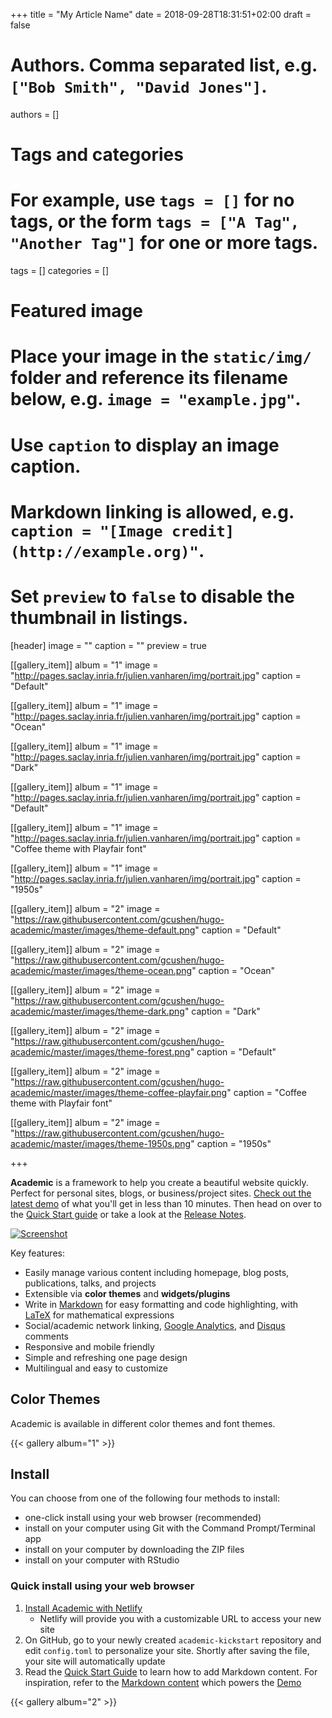 +++
title = "My Article Name"
date = 2018-09-28T18:31:51+02:00
draft = false

# Authors. Comma separated list, e.g. `["Bob Smith", "David Jones"]`.
authors = []

# Tags and categories
# For example, use `tags = []` for no tags, or the form `tags = ["A Tag", "Another Tag"]` for one or more tags.
tags = []
categories = []

# Featured image
# Place your image in the `static/img/` folder and reference its filename below, e.g. `image = "example.jpg"`.
# Use `caption` to display an image caption.
#   Markdown linking is allowed, e.g. `caption = "[Image credit](http://example.org)"`.
# Set `preview` to `false` to disable the thumbnail in listings.
[header]
image = ""
caption = ""
preview = true

[[gallery_item]]
album = "1"
image = "http://pages.saclay.inria.fr/julien.vanharen/img/portrait.jpg"
caption = "Default"

[[gallery_item]]
album = "1"
image = "http://pages.saclay.inria.fr/julien.vanharen/img/portrait.jpg"
caption = "Ocean"

[[gallery_item]]
album = "1"
image = "http://pages.saclay.inria.fr/julien.vanharen/img/portrait.jpg"
caption = "Dark"

[[gallery_item]]
album = "1"
image = "http://pages.saclay.inria.fr/julien.vanharen/img/portrait.jpg"
caption = "Default"

[[gallery_item]]
album = "1"
image = "http://pages.saclay.inria.fr/julien.vanharen/img/portrait.jpg"
caption = "Coffee theme with Playfair font"

[[gallery_item]]
album = "1"
image = "http://pages.saclay.inria.fr/julien.vanharen/img/portrait.jpg"
caption = "1950s"

[[gallery_item]]
album = "2"
image = "https://raw.githubusercontent.com/gcushen/hugo-academic/master/images/theme-default.png"
caption = "Default"

[[gallery_item]]
album = "2"
image = "https://raw.githubusercontent.com/gcushen/hugo-academic/master/images/theme-ocean.png"
caption = "Ocean"

[[gallery_item]]
album = "2"
image = "https://raw.githubusercontent.com/gcushen/hugo-academic/master/images/theme-dark.png"
caption = "Dark"

[[gallery_item]]
album = "2"
image = "https://raw.githubusercontent.com/gcushen/hugo-academic/master/images/theme-forest.png"
caption = "Default"

[[gallery_item]]
album = "2"
image = "https://raw.githubusercontent.com/gcushen/hugo-academic/master/images/theme-coffee-playfair.png"
caption = "Coffee theme with Playfair font"

[[gallery_item]]
album = "2"
image = "https://raw.githubusercontent.com/gcushen/hugo-academic/master/images/theme-1950s.png"
caption = "1950s"

+++

**Academic** is a framework to help you create a beautiful website quickly. Perfect for personal sites, blogs, or business/project sites. [Check out the latest demo](https://themes.gohugo.io/theme/academic/) of what you'll get in less than 10 minutes. Then head on over to the [Quick Start guide](https://sourcethemes.com/academic/docs/) or take a look at the [Release Notes](https://sourcethemes.com/academic/updates/).

[![Screenshot](https://raw.githubusercontent.com/gcushen/hugo-academic/master/academic.png)](https://github.com/gcushen/hugo-academic/)

Key features:

- Easily manage various content including homepage, blog posts, publications, talks, and projects
- Extensible via **color themes** and **widgets/plugins**
- Write in [Markdown](https://sourcethemes.com/academic/docs/writing-markdown-latex/) for easy formatting and code highlighting, with [LaTeX](https://en.wikibooks.org/wiki/LaTeX/Mathematics) for mathematical expressions
- Social/academic network linking, [Google Analytics](https://analytics.google.com), and [Disqus](https://disqus.com) comments
- Responsive and mobile friendly
- Simple and refreshing one page design
- Multilingual and easy to customize

## Color Themes

Academic is available in different color themes and font themes.

{{< gallery album="1" >}}

## Install

You can choose from one of the following four methods to install:

* one-click install using your web browser (recommended)
* install on your computer using Git with the Command Prompt/Terminal app
* install on your computer by downloading the ZIP files
* install on your computer with RStudio

### Quick install using your web browser

1. [Install Academic with Netlify](https://app.netlify.com/start/deploy?repository=https://github.com/sourcethemes/academic-kickstart)
    * Netlify will provide you with a customizable URL to access your new site
2. On GitHub, go to your newly created `academic-kickstart` repository and edit `config.toml` to personalize your site. Shortly after saving the file, your site will automatically update
3. Read the [Quick Start Guide](https://sourcethemes.com/academic/docs/) to learn how to add Markdown content. For inspiration, refer to the [Markdown content](https://github.com/gcushen/hugo-academic/tree/master/exampleSite) which powers the [Demo](https://themes.gohugo.io/theme/academic/)


{{< gallery album="2" >}}

